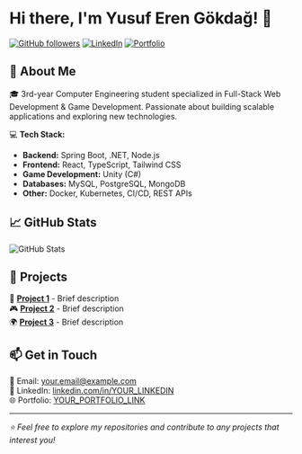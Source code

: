 # Hi there, I'm Yusuf Eren Gökdağ! 👋

[![GitHub followers](https://img.shields.io/github/followers/YOUR_GITHUB_USERNAME?style=social)](https://github.com/YOUR_GITHUB_USERNAME)
[![LinkedIn](https://img.shields.io/badge/LinkedIn-Connect-blue?style=flat&logo=linkedin)](https://www.linkedin.com/in/YOUR_LINKEDIN/)
[![Portfolio](https://img.shields.io/badge/Portfolio-Visit-orange?style=flat)](YOUR_PORTFOLIO_LINK)

## 🚀 About Me
🎓 3rd-year Computer Engineering student specialized in Full-Stack Web Development & Game Development. Passionate about building scalable applications and exploring new technologies.

💻 **Tech Stack:**
- **Backend:** Spring Boot, .NET, Node.js  
- **Frontend:** React, TypeScript, Tailwind CSS  
- **Game Development:** Unity (C#)  
- **Databases:** MySQL, PostgreSQL, MongoDB  
- **Other:** Docker, Kubernetes, CI/CD, REST APIs  

## 📈 GitHub Stats
![GitHub Stats](https://github-readme-stats.vercel.app/api?username=YOUR_GITHUB_USERNAME&show_icons=true&theme=radical)

## 🔧 Projects
🚀 [**Project 1**](https://github.com/YOUR_GITHUB_USERNAME/PROJECT_1) - Brief description  
🎮 [**Project 2**](https://github.com/YOUR_GITHUB_USERNAME/PROJECT_2) - Brief description  
🌍 [**Project 3**](https://github.com/YOUR_GITHUB_USERNAME/PROJECT_3) - Brief description  

## 📫 Get in Touch
📧 Email: [your.email@example.com](mailto:your.email@example.com)  
🔗 LinkedIn: [linkedin.com/in/YOUR_LINKEDIN](https://www.linkedin.com/in/YOUR_LINKEDIN)  
🌐 Portfolio: [YOUR_PORTFOLIO_LINK](YOUR_PORTFOLIO_LINK)

---

_⭐️ Feel free to explore my repositories and contribute to any projects that interest you!_
